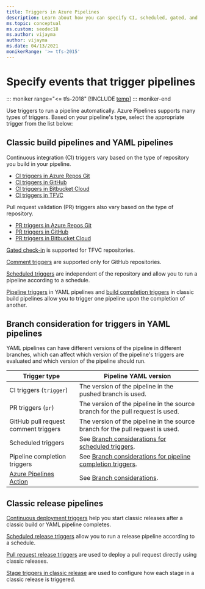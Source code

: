 ```yaml
---
title: Triggers in Azure Pipelines
description: Learn about how you can specify CI, scheduled, gated, and other triggers in Azure Pipelines
ms.topic: conceptual
ms.custom: seodec18
ms.author: vijayma
author: vijayma
ms.date: 04/13/2021
monikerRange: '>= tfs-2015'
---
```


# Specify events that trigger pipelines

::: moniker range="<= tfs-2018"
[!INCLUDE [temp](../includes/concept-rename-note.md)]
::: moniker-end

Use triggers to run a pipeline automatically. Azure Pipelines supports many types of triggers. Based on your pipeline's type, select the appropriate trigger from the list below:

<a name="ci"></a>
## Classic build pipelines and YAML pipelines

<a name="ci-triggers"></a>
Continuous integration (CI) triggers vary based on the type of repository you build in your pipeline.

- [CI triggers in Azure Repos Git](../repos/azure-repos-git.md#ci-triggers)
- [CI triggers in GitHub](../repos/github.md#ci-triggers)
- [CI triggers in Bitbucket Cloud](../repos/bitbucket.md#ci-triggers)
- [CI triggers in TFVC](../repos/tfvc.md#ci-triggers)

<a name="pr-triggers"></a>
Pull request validation (PR) triggers also vary based on the type of repository.

- [PR triggers in Azure Repos Git](../repos/azure-repos-git.md#pr-triggers)
- [PR triggers in GitHub](../repos/github.md#pr-triggers)
- [PR triggers in Bitbucket Cloud](../repos/bitbucket.md#pr-triggers)

[Gated check-in](../repos/tfvc.md#gated) is supported for TFVC repositories.

[Comment triggers](../repos/github.md#comment-triggers) are supported only for GitHub repositories.

[Scheduled triggers](../process/scheduled-triggers.md) are independent of the repository and allow you to run a pipeline according to a schedule.

[Pipeline triggers](../process/pipeline-triggers.md) in YAML pipelines and [build completion triggers](../process/pipeline-triggers-classic.md) in classic build pipelines allow you to trigger one pipeline upon the completion of another.

<a id="branch-considerations"></a>
## Branch consideration for triggers in YAML pipelines

YAML pipelines can have different versions of the pipeline in different branches, which can affect which version of the pipeline's triggers are evaluated and which version of the pipeline should run.

| Trigger type | Pipeline YAML version |
|--------------|---------|
| CI triggers (`trigger`)    | The version of the pipeline in the pushed branch is used. |
| PR triggers (`pr`)         | The version of the pipeline in the source branch for the pull request is used. |
| GitHub pull request comment triggers    | The version of the pipeline in the source branch for the pull request is used. |
| Scheduled triggers         | See [Branch considerations for scheduled triggers](../process/scheduled-triggers.md?tabs=yaml#branch-considerations-for-scheduled-triggers). |
| Pipeline completion triggers | See [Branch considerations for pipeline completion triggers](../process/pipeline-triggers.md?tabs=yaml#branch-considerations). |
| [Azure Pipelines Action](https://github.com/marketplace/actions/azure-pipelines-action) | See [Branch considerations](../ecosystems/github-actions.md#branch-considerations). |

## Classic release pipelines

[Continuous deployment triggers](../release/triggers.md#release-triggers) help you start classic releases after a classic build or YAML pipeline completes.

[Scheduled release triggers](../release/triggers.md#scheduled-triggers) allow you to run a release pipeline according to a schedule.

[Pull request release triggers](../release/triggers.md) are used to deploy a pull request directly using classic releases.

[Stage triggers in classic release](../release/triggers.md#env-triggers) are used to configure how each stage in a classic release is triggered.
